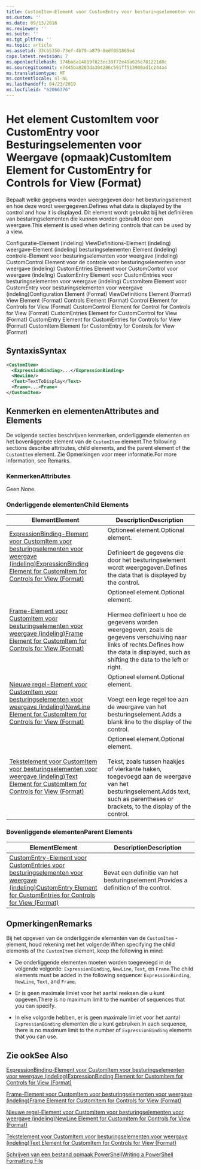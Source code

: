 ```yaml
---
title: CustomItem-Element voor CustomEntry voor besturingselementen voor weergave (indeling) | Microsoft Docs
ms.custom: ''
ms.date: 09/13/2016
ms.reviewer: ''
ms.suite: ''
ms.tgt_pltfrm: ''
ms.topic: article
ms.assetid: 33cb5350-73ef-4b79-a879-0edf051869e4
caps.latest.revision: 7
ms.openlocfilehash: 174ba6a14819f823ec39f72e49a626e781221d8c
ms.sourcegitcommit: e7445ba8203da304286c591ff513900ad1c244a4
ms.translationtype: MT
ms.contentlocale: nl-NL
ms.lasthandoff: 04/23/2019
ms.locfileid: "62066376"
---
```

# <a name="customitem-element-for-customentry-for-controls-for-view-format"></a><span data-ttu-id="8d107-102">Het element CustomItem voor CustomEntry voor Besturingselementen voor Weergave (opmaak)</span><span class="sxs-lookup"><span data-stu-id="8d107-102">CustomItem Element for CustomEntry for Controls for View (Format)</span></span>

<span data-ttu-id="8d107-103">Bepaalt welke gegevens worden weergegeven door het besturingselement en hoe deze wordt weergegeven.</span><span class="sxs-lookup"><span data-stu-id="8d107-103">Defines what data is displayed by the control and how it is displayed.</span></span> <span data-ttu-id="8d107-104">Dit element wordt gebruikt bij het definiëren van besturingselementen die kunnen worden gebruikt door een weergave.</span><span class="sxs-lookup"><span data-stu-id="8d107-104">This element is used when defining controls that can be used by a view.</span></span>

<span data-ttu-id="8d107-105">Configuratie-Element (indeling) ViewDefinitions-Element (indeling) weergave-Element (indeling) besturingselementen Element (indeling) controle-Element voor besturingselementen voor weergave (indeling) CustomControl Element voor de controle voor besturingselementen voor weergave (indeling) CustomEntries Element voor CustomControl voor weergave (indeling) CustomEntry Element voor CustomEntries voor besturingselementen voor weergave (indeling) CustomItem Element voor CustomEntry voor besturingselementen voor weergave (indeling)</span><span class="sxs-lookup"><span data-stu-id="8d107-105">Configuration Element (Format) ViewDefinitions Element (Format) View Element (Format) Controls Element (Format) Control Element for Controls for View (Format) CustomControl Element for Control for Controls for View (Format) CustomEntries Element for CustomControl for View (Format) CustomEntry Element for CustomEntries for Controls for View (Format) CustomItem Element for CustomEntry for Controls for View (Format)</span></span>

## <a name="syntax"></a><span data-ttu-id="8d107-106">Syntaxis</span><span class="sxs-lookup"><span data-stu-id="8d107-106">Syntax</span></span>

```xml
<CustomItem>
  <ExpressionBinding>...</ExpressionBinding>
  <NewLine/>
  <Text>TextToDisplay</Text>
  <Frame>...<Frame>
</CustomItem>
```

## <a name="attributes-and-elements"></a><span data-ttu-id="8d107-107">Kenmerken en elementen</span><span class="sxs-lookup"><span data-stu-id="8d107-107">Attributes and Elements</span></span>

<span data-ttu-id="8d107-108">De volgende secties beschrijven kenmerken, onderliggende elementen en het bovenliggende element van de `CustomItem` element.</span><span class="sxs-lookup"><span data-stu-id="8d107-108">The following sections describe attributes, child elements, and the parent element of the `CustomItem` element.</span></span> <span data-ttu-id="8d107-109">Zie Opmerkingen voor meer informatie.</span><span class="sxs-lookup"><span data-stu-id="8d107-109">For more information, see Remarks.</span></span>

### <a name="attributes"></a><span data-ttu-id="8d107-110">Kenmerken</span><span class="sxs-lookup"><span data-stu-id="8d107-110">Attributes</span></span>

<span data-ttu-id="8d107-111">Geen.</span><span class="sxs-lookup"><span data-stu-id="8d107-111">None.</span></span>

### <a name="child-elements"></a><span data-ttu-id="8d107-112">Onderliggende elementen</span><span class="sxs-lookup"><span data-stu-id="8d107-112">Child Elements</span></span>

|<span data-ttu-id="8d107-113">Element</span><span class="sxs-lookup"><span data-stu-id="8d107-113">Element</span></span>|<span data-ttu-id="8d107-114">Description</span><span class="sxs-lookup"><span data-stu-id="8d107-114">Description</span></span>|
|-------------|-----------------|
|[<span data-ttu-id="8d107-115">ExpressionBinding-Element voor CustomItem voor besturingselementen voor weergave (indeling)</span><span class="sxs-lookup"><span data-stu-id="8d107-115">ExpressionBinding Element for CustomItem for Controls for View (Format)</span></span>](./expressionbinding-element-for-customitem-for-controls-for-view-format.md)|<span data-ttu-id="8d107-116">Optioneel element.</span><span class="sxs-lookup"><span data-stu-id="8d107-116">Optional element.</span></span><br /><br /> <span data-ttu-id="8d107-117">Definieert de gegevens die door het besturingselement wordt weergegeven.</span><span class="sxs-lookup"><span data-stu-id="8d107-117">Defines the data that is displayed by the control.</span></span>|
|[<span data-ttu-id="8d107-118">Frame-Element voor CustomItem voor besturingselementen voor weergave (indeling)</span><span class="sxs-lookup"><span data-stu-id="8d107-118">Frame Element for CustomItem for Controls for View (Format)</span></span>](./frame-element-for-customitem-for-controls-for-view-format.md)|<span data-ttu-id="8d107-119">Optioneel element.</span><span class="sxs-lookup"><span data-stu-id="8d107-119">Optional element.</span></span><br /><br /> <span data-ttu-id="8d107-120">Hiermee definieert u hoe de gegevens worden weergegeven, zoals de gegevens verschuiving naar links of rechts.</span><span class="sxs-lookup"><span data-stu-id="8d107-120">Defines how the data is displayed, such as shifting the data to the left or right.</span></span>|
|[<span data-ttu-id="8d107-121">Nieuwe regel-Element voor CustomItem voor besturingselementen voor weergave (indeling)</span><span class="sxs-lookup"><span data-stu-id="8d107-121">NewLine Element for CustomItem for Controls for View (Format)</span></span>](./newline-element-for-customitem-for-controls-for-view-format.md)|<span data-ttu-id="8d107-122">Optioneel element.</span><span class="sxs-lookup"><span data-stu-id="8d107-122">Optional element.</span></span><br /><br /> <span data-ttu-id="8d107-123">Voegt een lege regel toe aan de weergave van het besturingselement.</span><span class="sxs-lookup"><span data-stu-id="8d107-123">Adds a blank line to the display of the control.</span></span>|
|[<span data-ttu-id="8d107-124">Tekstelement voor CustomItem voor besturingselementen voor weergave (indeling)</span><span class="sxs-lookup"><span data-stu-id="8d107-124">Text Element for CustomItem for Controls for View (Format)</span></span>](./text-element-for-customitem-for-controls-for-view-format.md)|<span data-ttu-id="8d107-125">Optioneel element.</span><span class="sxs-lookup"><span data-stu-id="8d107-125">Optional element.</span></span><br /><br /> <span data-ttu-id="8d107-126">Tekst, zoals tussen haakjes of vierkante haken, toegevoegd aan de weergave van het besturingselement.</span><span class="sxs-lookup"><span data-stu-id="8d107-126">Adds text, such as parentheses or brackets, to the display of the control.</span></span>|

### <a name="parent-elements"></a><span data-ttu-id="8d107-127">Bovenliggende elementen</span><span class="sxs-lookup"><span data-stu-id="8d107-127">Parent Elements</span></span>

|<span data-ttu-id="8d107-128">Element</span><span class="sxs-lookup"><span data-stu-id="8d107-128">Element</span></span>|<span data-ttu-id="8d107-129">Description</span><span class="sxs-lookup"><span data-stu-id="8d107-129">Description</span></span>|
|-------------|-----------------|
|[<span data-ttu-id="8d107-130">CustomEntry-Element voor CustomEntries voor besturingselementen voor weergave (indeling)</span><span class="sxs-lookup"><span data-stu-id="8d107-130">CustomEntry Element for CustomEntries for Controls for View (Format)</span></span>](./customentry-element-for-customentries-for-controls-for-view-format.md)|<span data-ttu-id="8d107-131">Bevat een definitie van het besturingselement.</span><span class="sxs-lookup"><span data-stu-id="8d107-131">Provides a definition of the control.</span></span>|

## <a name="remarks"></a><span data-ttu-id="8d107-132">Opmerkingen</span><span class="sxs-lookup"><span data-stu-id="8d107-132">Remarks</span></span>

<span data-ttu-id="8d107-133">Bij het opgeven van de onderliggende elementen van de `CustomItem` -element, houd rekening met het volgende:</span><span class="sxs-lookup"><span data-stu-id="8d107-133">When specifying the child elements of the `CustomItem` element, keep the following in mind:</span></span>

- <span data-ttu-id="8d107-134">De onderliggende elementen moeten worden toegevoegd in de volgende volgorde: `ExpressionBinding`, `NewLine`, `Text`, en `Frame`.</span><span class="sxs-lookup"><span data-stu-id="8d107-134">The child elements must be added in the following sequence: `ExpressionBinding`, `NewLine`, `Text`, and `Frame`.</span></span>

- <span data-ttu-id="8d107-135">Er is geen maximale limiet voor het aantal reeksen die u kunt opgeven.</span><span class="sxs-lookup"><span data-stu-id="8d107-135">There is no maximum limit to the number of sequences that you can specify.</span></span>

- <span data-ttu-id="8d107-136">In elke volgorde hebben, er is geen maximale limiet voor het aantal `ExpressionBinding` elementen die u kunt gebruiken.</span><span class="sxs-lookup"><span data-stu-id="8d107-136">In each sequence, there is no maximum limit to the number of `ExpressionBinding` elements that you can use.</span></span>

## <a name="see-also"></a><span data-ttu-id="8d107-137">Zie ook</span><span class="sxs-lookup"><span data-stu-id="8d107-137">See Also</span></span>

[<span data-ttu-id="8d107-138">ExpressionBinding-Element voor CustomItem voor besturingselementen voor weergave (indeling)</span><span class="sxs-lookup"><span data-stu-id="8d107-138">ExpressionBinding Element for CustomItem for Controls for View (Format)</span></span>](./expressionbinding-element-for-customitem-for-controls-for-view-format.md)

[<span data-ttu-id="8d107-139">Frame-Element voor CustomItem voor besturingselementen voor weergave (indeling)</span><span class="sxs-lookup"><span data-stu-id="8d107-139">Frame Element for CustomItem for Controls for View (Format)</span></span>](./frame-element-for-customitem-for-controls-for-view-format.md)

[<span data-ttu-id="8d107-140">Nieuwe regel-Element voor CustomItem voor besturingselementen voor weergave (indeling)</span><span class="sxs-lookup"><span data-stu-id="8d107-140">NewLine Element for CustomItem for Controls for View (Format)</span></span>](./newline-element-for-customitem-for-controls-for-view-format.md)

[<span data-ttu-id="8d107-141">Tekstelement voor CustomItem voor besturingselementen voor weergave (indeling)</span><span class="sxs-lookup"><span data-stu-id="8d107-141">Text Element for CustomItem for Controls for View (Format)</span></span>](./text-element-for-customitem-for-controls-for-view-format.md)

[<span data-ttu-id="8d107-142">Schrijven van een bestand opmaak PowerShell</span><span class="sxs-lookup"><span data-stu-id="8d107-142">Writing a PowerShell Formatting File</span></span>](./writing-a-powershell-formatting-file.md)
